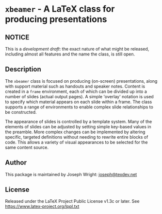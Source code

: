 # `xbeamer` - A LaTeX class for producing presentations

## NOTICE

This is a *development draft*: the exact nature of what might be released,
including almost all features and the name the class, is still open.

## Description

The `xbeamer` class is focused on producing (on-screen) presentations, along
with support material such as handouts and speaker notes. Content is created in
a `frame` environment, each of which can be divided up into a number of slides
(actual output pages). A simple 'overlay' notation is used to specify which
material appears on each slide within a frame. The class supports a range of
environments to enable complex slide relationships to be constructed.

The appearance of slides is controlled by a template system. Many of the
elements of slides can be adjusted by setting simple key-based values in the
preamble. More complex changes can be implemented by altering specific,
targeted definitions without needing to rewrite entire blocks of code. This
allows a variety of visual appearances to be selected for the same content
source.

## Author

This package is maintained by Joseph Wright: joseph@texdev.net

## License

Released under the LaTeX Project Public License v1.3c or later. See https://www.latex-project.org/lppl.txt
